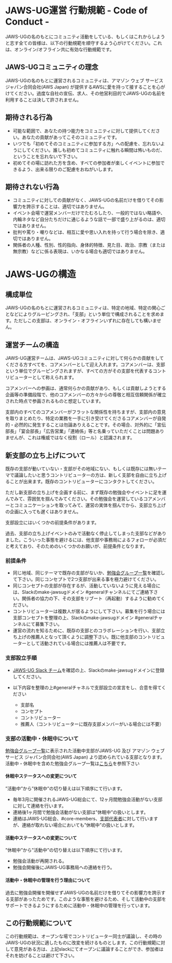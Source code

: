 # JAWS-UG運営 行動規範 - Code of Conduct -

JAWS-UGの名のもとにコミュニティ活動をしている、もしくはこれからしようと志す全ての皆様は、以下の行動規範を順守するよう心がけてください。これは、オンライン/オフライン共に有効な行動規範です。

## JAWS-UGコミュニティの理念

JAWS-UGの名のもとに運営されるコミュニティは、アマゾン ウェブ サービス ジャパン合同会社(AWS Japan) が提供するAWSに愛を持って接することを心がけてください。過度な自社の宣伝、求人、その他営利目的でJAWS-UGの名前を利用することは決して許されません。

## 期待される行為

* 可能な範囲で、あなたの持つ能力をコミュニティに対して提供してください。あなたの貢献があってこそのコミュニティです。
* いつでも「初めてそのコミュニティに参加する方」への配慮を、忘れないようにしてください。誰しも初めてコミュニティに触れる瞬間は怖いものだ、ということを忘れないで下さい。
* 初めてその場に訪れた方を含め、すべての参加者が楽しくイベントに参加できるよう、出来る限りのご配慮をおねがいします。

## 期待されない行為

* コミュニティに対しての貢献がなく、JAWS-UGの名前だけを借りてその影響力を誇示することは、適切ではありません。
* イベント会場で運営メンバーだけでたむろしたり、一般的ではない略語や、内輪ネタなど自分たちだけに通じるような話で一部で盛り上がるのは、適切ではありません。
* 批判や罵り・嘲りなどは、相互に愛や思い入れを持って行う場合を除き、適切ではありません。
* 関係者の人種、性別、性的指向、身体的特徴、見た目、政治、宗教（または無宗教）などに係る表現は、いかなる場合も適切ではありません。

# JAWS-UGの構造

## 構成単位

JAWS-UGの名のもとに運営されるコミュニティは、特定の地域、特定の関心ごとなどによりグルーピングされ、「支部」という単位で構成されることを求めます。ただしこの支部は、オンライン・オフラインいずれに存在しても構いません。

## 運営チームの構造

JAWS-UG運営チームは、JAWS-UGコミュニティに対して何らかの貢献をしてくださる方すべてを、コアメンバーとして迎え入れます。コアメンバーは、支部という単位でグルーピングされますが、すべての方がその支部を代表するコントリビューターとして称えられます。

コアメンバーへの参画は、通常何らかの貢献があり、もしくは貢献しようとする企画等の準備段階で、他のコアメンバーの方々からの尊敬と相互信頼関係が確立された時点で参画されるものと想定しています。

支部内のすべてのコアメンバーがフラットな関係性を持ちますが、支部内の意見を取りまとめたり、特定の業務を一手に引き受けてくださるコアメンバーが自発的・必然的に発生することは勿論ありえることです。その場合、対外的に「宣伝部長」「宴会部長」「広告営業」「連絡係」等と名乗っていただくことは問題ありませんが、これは権威ではなく役割（ロール）と認識されます。

## 新支部の立ち上げについて

既存の支部が動いていない・支部がその地域にない、もしくは既存には無いテーマで議論したいと思うコントリビューターの方は、新しく支部を自由に立ち上げることが出来ます。既存のコントリビューターにコンタクトしてください。

ただし新支部の立ち上げを企画する前に、まず既存の勉強会やイベントに足を運んでみて、雰囲気を掴んでみてください。その勉強会を運営しているコアメンバーとコミュニケーションを取ってみて、運営の実体を掴んでから、支部立ち上げの企画に入っても遅くはありません。

支部設立にはいくつかの前提条件があります。

過去、支部の立ち上げイベントのみで活動なく停止してしまった支部などがありました。こういった事態を避けるには、他支部や事務局によるフォローが必須だと考えており、そのためのいくつかのお願いが、前提条件となります。


### 前提条件

* 同じ地域、同じテーマで既存の支部がないか、[勉強会グループ一覧](https://jaws-ug.jp/act/)を確認して下さい。同じコンセプトで2つ支部が出来る事を極力避けてください。
* 同じコンセプトの支部が存在するが、活動していないように見える場合には、Slackのmake-jawsugドメイン #generalチャンネルにてご連絡下さい。関係者の協力の下、その支部をリブート（再起動）するように勧めてください。
* コントリビューターは複数人が居るようにして下さい。募集を行う場合には支部コンセプトを整理の上、Slackのmake-jawsugドメイン #generalチャンネルにて募集下さい。
* 運営の流れを知るために、既存の支部とのコラボレーションを行い、支部立ち上げの推薦人となって頂くように調整下さい。既に他支部のコントリビューターとして活動されている場合には推薦人は不要です。

### 支部設立手順

* [JAWS-UG Slack チーム](https://jaws-ug.jp/jaws-ug-slack/)を確認の上、Slackのmake-jawsugドメインに登録してください。
* 以下内容を整理の上#generalチャネルで支部設立の宣言をし、合意を得てください

  * 支部名
  * コンセプト
  * コントリビューター
  * 推薦人（コントリビューターに既存支部メンバーがいる場合には不要）

### 支部の活動中・休眠中について
[勉強会グループ一覧](https://jaws-ug.jp/act/)に表示された活動中支部がJAWS-UG 及び アマゾン ウェブ サービス ジャパン合同会社(AWS Japan) より認められている支部となります。活動中・休眠中を含めた勉強会グループ一覧は[こちら](https://docs.google.com/spreadsheets/d/18ceDqZoXyFT92S7MwsvS9a6SrKnd0D1gssKJkDzIE4g/edit?usp=sharing)を参照下さい

#### 休眠中ステータスへの変更について
”活動中”から”休眠中”の切り替えは以下順序にて行います。
- 毎年3月に開催されるJAWS-UG総会にて、12ヶ月間勉強会活動がない支部に対して連絡を行います。
- 連絡後1ヶ月間で勉強会活動がない支部は”休眠中”の扱いとします。
- 連絡はJAWS-UG総会、#core-members、[支部代表者](https://docs.google.com/spreadsheets/d/18ceDqZoXyFT92S7MwsvS9a6SrKnd0D1gssKJkDzIE4g/edit?usp=sharing)に対して行いますが、連絡が取れない場合においても”休眠中”の扱いとします。

#### 活動中ステータスへの変更について
”休眠中”から”活動中”の切り替えは以下順序にて行います。
- 勉強会活動が再開される。
- 勉強会開催後にJAWS-UG事務局への連絡を行う。

#### 活動中・休眠中の管理を行う理由について
過去に勉強会開催を開催せずJAWS-UGの名前だけを借りてその影響力を誇示する支部があったためです。このような事態を避けるため、そして活動中の支部をサポートできるようにするために活動中・休眠中の管理を行っています。

## この行動規範について

この行動規範は、オープンな場でコントリビューター同士が議論し、その時のJAWS-UGの状況に適したものに改変を続けるものとします。この行動規範に対して意見がある方は、上記slackにてオープンに議論することができ、参加者はそれを妨げることは避けて下さい。
